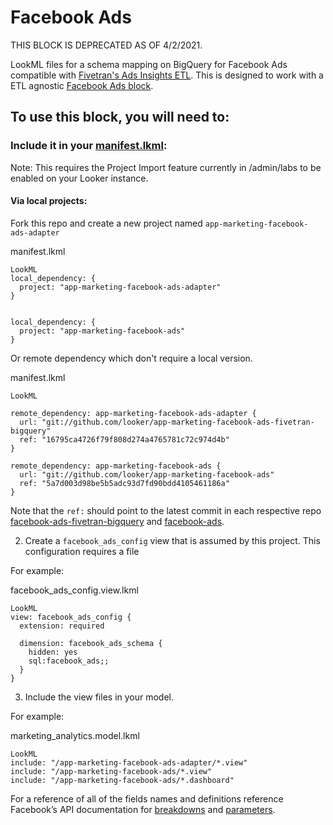 # Facebook Ads

THIS BLOCK IS DEPRECATED AS OF 4/2/2021.

LookML files for a schema mapping on BigQuery for Facebook Ads compatible with [Fivetran's Ads Insights ETL](https://fivetran.com/docs/applications/facebook-ads-insights). This is designed to work with a ETL agnostic [Facebook Ads block](https://github.com/looker/app-marketing-facebook-ads).

## To use this block, you will need to:

### Include it in your [manifest.lkml](https://docs.looker.com/reference/manifest-reference):

Note: This requires the Project Import feature currently in /admin/labs to be enabled on your Looker instance.

#### Via local projects:

Fork this repo and create a new project named `app-marketing-facebook-ads-adapter`

manifest.lkml
```
LookML
local_dependency: {
  project: "app-marketing-facebook-ads-adapter"
}


local_dependency: {
  project: "app-marketing-facebook-ads"
}
```

Or remote dependency which don't require a local version.

manifest.lkml
```
LookML

remote_dependency: app-marketing-facebook-ads-adapter {
  url: "git://github.com/looker/app-marketing-facebook-ads-fivetran-bigquery"
  ref: "16795ca4726f79f808d274a4765781c72c974d4b"
}

remote_dependency: app-marketing-facebook-ads {
  url: "git://github.com/looker/app-marketing-facebook-ads"
  ref: "5a7d003d98be5b5adc93d7fd90bdd4105461186a"
}
```

Note that the `ref:` should point to the latest commit in each respective repo [facebook-ads-fivetran-bigquery](https://github.com/looker/app-marketing-facebook-ads-fivetran-bigquery/commits/master) and [facebook-ads](https://github.com/looker/app-marketing-facebook-ads/commits/master).

2. Create a `facebook_ads_config` view that is assumed by this project. This configuration requires a  file

For example:

facebook_ads_config.view.lkml
```
LookML
view: facebook_ads_config {
  extension: required

  dimension: facebook_ads_schema {
    hidden: yes
    sql:facebook_ads;;
  }
}
```

3. Include the view files in your model.

For example:

marketing_analytics.model.lkml
```
LookML
include: "/app-marketing-facebook-ads-adapter/*.view"
include: "/app-marketing-facebook-ads/*.view"
include: "/app-marketing-facebook-ads/*.dashboard"
```


For a reference of all of the fields names and definitions reference Facebook’s API documentation for [breakdowns](https://developers.facebook.com/docs/marketing-api/insights/breakdowns) and [parameters](https://developers.facebook.com/docs/marketing-api/insights/parameters).
